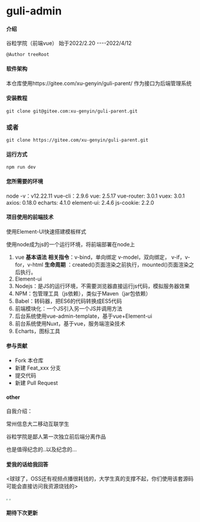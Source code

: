 # guli-admin

#### 介绍
谷粒学院（前端vue）
 始于2022/2.20 ----2022/4/12

```
@Author treeRoot
```

#### 软件架构
本仓库使用https://gitee.com/xu-genyin/guli-parent/ 作为接口为后端管理系统


#### 安装教程

```shell
git clone git@gitee.com:xu-genyin/guli-parent.git
```

### 或者

```shell
git clone https://gitee.com/xu-genyin/guli-parent.git
```

#### 运行方式

```shell
npm run dev
```

#### 您所需要的环境

node -v：v12.22.11
vue-cli：2.9.6
vue:  2.5.17
vue-router:  3.0.1
vuex: 3.0.1
axios: 0.18.0
echarts: 4.1.0
element-ui: 2.4.6
js-cookie:  2.2.0

#### 项目使用的前端技术

使用Element-Ul快速搭建模板样式

使用node成为js的一个运行环境，将前端部署在node上

1. vue
   **基本语法**
   **相关指令**：v-bind，单向绑定
   v-model，双向绑定，
   v-if，v-for，v-html
   **生命周期** ：created()页面渲染之前执行，mounted()页面渲染之后执行。
2. Element-ui
3. Nodejs：是JS的运行环境，不需要浏览器直接运行js代码，模拟服务器效果
4. NPM：包管理工具（js依赖），类似于Maven（jar包依赖）
5. Babel：转码器，把ES6的代码转换成ES5代码
6. 前端模块化：一个JS引入另一个JS并调用方法
7. 后台系统使用vue-admin-template，基于vue+Element-ui
8. 前台系统使用Nuxt，基于vue，服务端渲染技术
9. Echarts，图标工具

#### 参与贡献

- Fork 本仓库
- 新建 Feat_xxx 分支
- 提交代码
- 新建 Pull Request

#### other

自我介绍：

常州信息大二移动互联学生

谷粒学院是鄙人第一次独立前后端分离作品

也是值得纪念的..以及纪念的...

#### 爱我的话给我回答

<球球了，OSS还有视频点播很耗钱的，大学生真的支撑不起，你们使用该套源码可能会直接访问我资源烧钱的>

<img src="https://cdn.jsdelivr.net/gh/xuXian0425/phpotoBed@main/1649739946938wx.jpg" style="zoom: 25%;" />

<img src="https://cdn.jsdelivr.net/gh/xuXian0425/phpotoBed@main/1649739954949zfb.jpg" style="zoom:25%;" />

#### 期待下次更新

